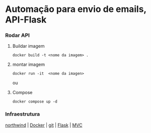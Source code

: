 # Automação para envio de emails, API-Flask

### Rodar API
1. Buildar imagem 
    ```
    docker build -t <nome da imagem> .
    ```
2. montar imagem 
    ```
    docker run -it  <nome da imagen>
    ```

    ou
3. Compose

    ```
    docker compose up -d
    ````



### Infraestrutura
 [northwind](https://github.com/pthom/northwind_psql/blob/master/northwind.sql) | [Docker]() | [git]() | [Flask]() | [MVC]()